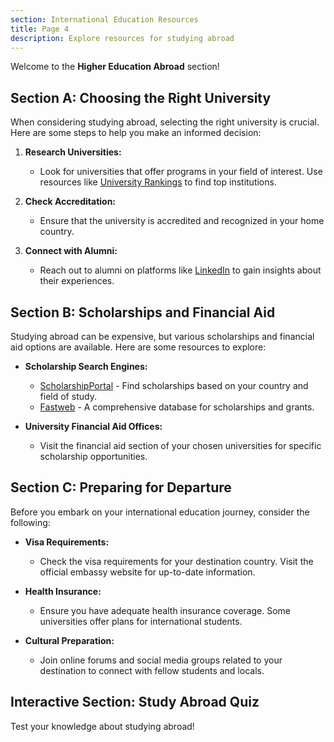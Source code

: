 ```yaml
---
section: International Education Resources
title: Page 4
description: Explore resources for studying abroad
---
```


Welcome to the **Higher Education Abroad** section!

## Section A: Choosing the Right University

When considering studying abroad, selecting the right university is crucial. Here are some steps to help you make an informed decision:

1. **Research Universities:** 
   - Look for universities that offer programs in your field of interest. Use resources like [University Rankings](https://www.topuniversities.com/university-rankings) to find top institutions.

2. **Check Accreditation:**
   - Ensure that the university is accredited and recognized in your home country.

3. **Connect with Alumni:**
   - Reach out to alumni on platforms like [LinkedIn](https://www.linkedin.com) to gain insights about their experiences.

## Section B: Scholarships and Financial Aid

Studying abroad can be expensive, but various scholarships and financial aid options are available. Here are some resources to explore:

- **Scholarship Search Engines:**
  - [ScholarshipPortal](https://www.scholarshipportal.com/) - Find scholarships based on your country and field of study.
  - [Fastweb](https://www.fastweb.com/) - A comprehensive database for scholarships and grants.

- **University Financial Aid Offices:**
  - Visit the financial aid section of your chosen universities for specific scholarship opportunities.

## Section C: Preparing for Departure

Before you embark on your international education journey, consider the following:

- **Visa Requirements:**
  - Check the visa requirements for your destination country. Visit the official embassy website for up-to-date information.

- **Health Insurance:**
  - Ensure you have adequate health insurance coverage. Some universities offer plans for international students.

- **Cultural Preparation:**
  - Join online forums and social media groups related to your destination to connect with fellow students and locals.

## Interactive Section: Study Abroad Quiz

Test your knowledge about studying abroad! 


